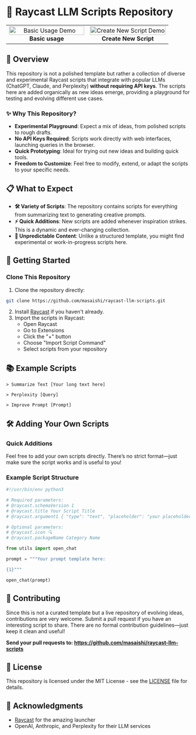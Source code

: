 # 🤖 Raycast LLM Scripts Repository

<div align="center">
  <table>
    <tr>
      <td align="center" width="50%">
        <img src="https://i.gyazo.com/253d6c561112b0840ed6179d4248e52a.gif" alt="Basic Usage Demo" width="100%"><br />
        <strong>Basic usage</strong>
      </td>
      <td align="center" width="50%">
        <img src="https://i.gyazo.com/2d900b4cf909059667bc423442626e28.gif" alt="Create New Script Demo" width="100%"><br />
        <strong>Create New Script</strong>
      </td>
    </tr>
  </table>
</div>

## 🌟 Overview

This repository is not a polished template but rather a collection of diverse and experimental Raycast scripts that integrate with popular LLMs (ChatGPT, Claude, and Perplexity) **without requiring API keys**. The scripts here are added organically as new ideas emerge, providing a playground for testing and evolving different use cases.

### ✨ Why This Repository?

- **Experimental Playground**: Expect a mix of ideas, from polished scripts to rough drafts.
- **No API Keys Required**: Scripts work directly with web interfaces, launching queries in the browser.
- **Quick Prototyping**: Ideal for trying out new ideas and building quick tools.
- **Freedom to Customize**: Feel free to modify, extend, or adapt the scripts to your specific needs.

## 📋 What to Expect

- **🛠️ Variety of Scripts**: The repository contains scripts for everything from summarizing text to generating creative prompts.
- **⚡ Quick Additions**: New scripts are added whenever inspiration strikes. This is a dynamic and ever-changing collection.
- **🎲 Unpredictable Content**: Unlike a structured template, you might find experimental or work-in-progress scripts here.

## 🚀 Getting Started

### Clone This Repository

1. Clone the repository directly:
```bash
git clone https://github.com/masaishi/raycast-llm-scripts.git
```

2. Install [Raycast](https://raycast.com/) if you haven't already.
3. Import the scripts in Raycast:
   - Open Raycast
   - Go to Extensions
   - Click the "+" button
   - Choose "Import Script Command"
   - Select scripts from your repository

## 📚 Example Scripts

```
> Summarize Text [Your long text here]
```
```
> Perplexity [Query]
```
```
> Improve Prompt [Prompt]
```

## 🛠️ Adding Your Own Scripts

### Quick Additions

Feel free to add your own scripts directly. There’s no strict format—just make sure the script works and is useful to you!

### Example Script Structure

```python
#!/usr/bin/env python3

# Required parameters:
# @raycast.schemaVersion 1
# @raycast.title Your Script Title
# @raycast.argument1 { "type": "text", "placeholder": "your placeholder" }

# Optional parameters:
# @raycast.icon 🔍
# @raycast.packageName Category Name

from utils import open_chat

prompt = """Your prompt template here:

{1}"""

open_chat(prompt)
```

## 🤝 Contributing

Since this is not a curated template but a live repository of evolving ideas, contributions are very welcome. Submit a pull request if you have an interesting script to share. There are no formal contribution guidelines—just keep it clean and useful!

**Send your pull requests to: https://github.com/masaishi/raycast-llm-scripts**

## 📄 License

This repository is licensed under the MIT License - see the [LICENSE](LICENSE) file for details.

## 🙏 Acknowledgments

- [Raycast](https://raycast.com/) for the amazing launcher
- OpenAI, Anthropic, and Perplexity for their LLM services